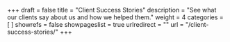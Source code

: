 +++
draft 			= false
title 			= "Client Success Stories"
description		= "See what our clients say about us and how we helped them."
weight			= 4
categories		= [ ]
showrefs		= false
showpageslist	= true
urlredirect		= ""
url 				= "/client-success-stories/"
+++

